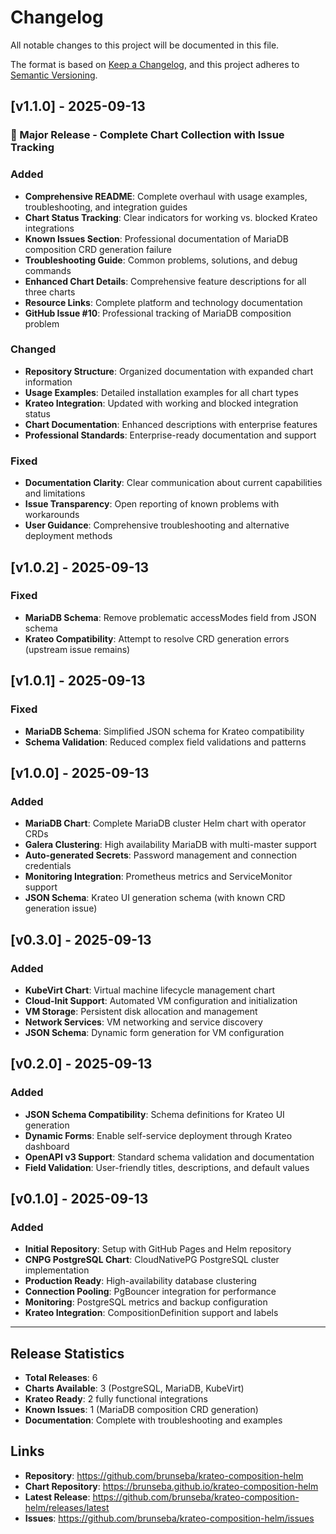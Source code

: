 # Changelog

All notable changes to this project will be documented in this file.

The format is based on [Keep a Changelog](https://keepachangelog.com/en/1.0.0/),
and this project adheres to [Semantic Versioning](https://semver.org/spec/v2.0.0.html).

## [v1.1.0] - 2025-09-13

### 🎯 Major Release - Complete Chart Collection with Issue Tracking

### Added
- **Comprehensive README**: Complete overhaul with usage examples, troubleshooting, and integration guides
- **Chart Status Tracking**: Clear indicators for working vs. blocked Krateo integrations
- **Known Issues Section**: Professional documentation of MariaDB composition CRD generation failure
- **Troubleshooting Guide**: Common problems, solutions, and debug commands
- **Enhanced Chart Details**: Comprehensive feature descriptions for all three charts
- **Resource Links**: Complete platform and technology documentation
- **GitHub Issue #10**: Professional tracking of MariaDB composition problem

### Changed
- **Repository Structure**: Organized documentation with expanded chart information
- **Usage Examples**: Detailed installation examples for all chart types
- **Krateo Integration**: Updated with working and blocked integration status
- **Chart Documentation**: Enhanced descriptions with enterprise features
- **Professional Standards**: Enterprise-ready documentation and support

### Fixed
- **Documentation Clarity**: Clear communication about current capabilities and limitations
- **Issue Transparency**: Open reporting of known problems with workarounds
- **User Guidance**: Comprehensive troubleshooting and alternative deployment methods

## [v1.0.2] - 2025-09-13

### Fixed
- **MariaDB Schema**: Remove problematic accessModes field from JSON schema
- **Krateo Compatibility**: Attempt to resolve CRD generation errors (upstream issue remains)

## [v1.0.1] - 2025-09-13

### Fixed
- **MariaDB Schema**: Simplified JSON schema for Krateo compatibility
- **Schema Validation**: Reduced complex field validations and patterns

## [v1.0.0] - 2025-09-13

### Added
- **MariaDB Chart**: Complete MariaDB cluster Helm chart with operator CRDs
- **Galera Clustering**: High availability MariaDB with multi-master support
- **Auto-generated Secrets**: Password management and connection credentials
- **Monitoring Integration**: Prometheus metrics and ServiceMonitor support
- **JSON Schema**: Krateo UI generation schema (with known CRD generation issue)

## [v0.3.0] - 2025-09-13

### Added
- **KubeVirt Chart**: Virtual machine lifecycle management chart
- **Cloud-Init Support**: Automated VM configuration and initialization
- **VM Storage**: Persistent disk allocation and management
- **Network Services**: VM networking and service discovery
- **JSON Schema**: Dynamic form generation for VM configuration

## [v0.2.0] - 2025-09-13

### Added
- **JSON Schema Compatibility**: Schema definitions for Krateo UI generation
- **Dynamic Forms**: Enable self-service deployment through Krateo dashboard
- **OpenAPI v3 Support**: Standard schema validation and documentation
- **Field Validation**: User-friendly titles, descriptions, and default values

## [v0.1.0] - 2025-09-13

### Added
- **Initial Repository**: Setup with GitHub Pages and Helm repository
- **CNPG PostgreSQL Chart**: CloudNativePG PostgreSQL cluster implementation
- **Production Ready**: High-availability database clustering
- **Connection Pooling**: PgBouncer integration for performance
- **Monitoring**: PostgreSQL metrics and backup configuration
- **Krateo Integration**: CompositionDefinition support and labels

---

## Release Statistics

- **Total Releases**: 6
- **Charts Available**: 3 (PostgreSQL, MariaDB, KubeVirt)
- **Krateo Ready**: 2 fully functional integrations
- **Known Issues**: 1 (MariaDB composition CRD generation)
- **Documentation**: Complete with troubleshooting and examples

## Links

- **Repository**: https://github.com/brunseba/krateo-composition-helm
- **Chart Repository**: https://brunseba.github.io/krateo-composition-helm
- **Latest Release**: https://github.com/brunseba/krateo-composition-helm/releases/latest
- **Issues**: https://github.com/brunseba/krateo-composition-helm/issues